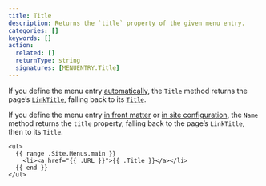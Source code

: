```yaml
---
title: Title
description: Returns the `title` property of the given menu entry.  
categories: []
keywords: []
action:
  related: []
  returnType: string
  signatures: [MENUENTRY.Title]
---
```


If you define the menu entry [automatically], the `Title` method returns the page’s [`LinkTitle`], falling back to its [`Title`].

If you define the menu entry [in front matter] or [in site configuration], the `Name` method returns the `title` property, falling back to the page’s `LinkTitle`, then to its `Title`.

[`LinkTitle`]: /methods/page/linktitle/
[`Title`]: /methods/page/title/
[automatically]: /content-management/menus/#define-automatically
[in front matter]: /content-management/menus/#define-in-front-matter
[in site configuration]: /content-management/menus/#define-in-site-configuration

```go-html-template
<ul>
  {{ range .Site.Menus.main }}
    <li><a href="{{ .URL }}">{{ .Title }}</a></li>
  {{ end }}
</ul>
```
